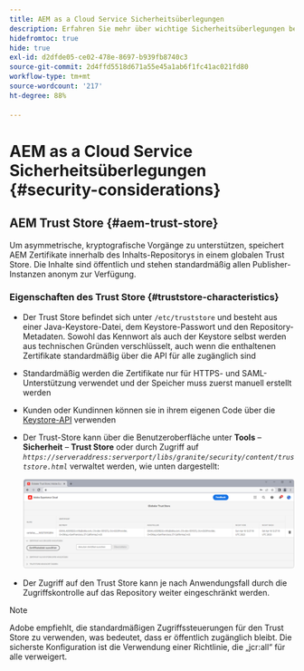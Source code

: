 ```yaml
---
title: AEM as a Cloud Service Sicherheitsüberlegungen
description: Erfahren Sie mehr über wichtige Sicherheitsüberlegungen bei der Verwendung von AEM as a Cloud Service
hidefromtoc: true
hide: true
exl-id: d2dfde05-ce02-478e-8697-b939fb8740c3
source-git-commit: 2d4ffd5518d671a55e45a1ab6f1fc41ac021fd80
workflow-type: tm+mt
source-wordcount: '217'
ht-degree: 88%

---
```


# AEM as a Cloud Service Sicherheitsüberlegungen {#security-considerations}

## AEM Trust Store {#aem-trust-store}

Um asymmetrische, kryptografische Vorgänge zu unterstützen, speichert AEM Zertifikate innerhalb des Inhalts-Repositorys in einem globalen Trust Store. Die Inhalte sind öffentlich und stehen standardmäßig allen Publisher-Instanzen anonym zur Verfügung.

### Eigenschaften des Trust Store {#truststore-characteristics}

* Der Trust Store befindet sich unter `/etc/truststore` und besteht aus einer Java-Keystore-Datei, dem Keystore-Passwort und den Repository-Metadaten. Sowohl das Kennwort als auch der Keystore selbst werden aus technischen Gründen verschlüsselt, auch wenn die enthaltenen Zertifikate standardmäßig über die API für alle zugänglich sind
* Standardmäßig werden die Zertifikate nur für HTTPS- und SAML-Unterstützung verwendet und der Speicher muss zuerst manuell erstellt werden
* Kunden oder Kundinnen können sie in ihrem eigenen Code über die [Keystore-API](https://developer.adobe.com/experience-manager/reference-materials/6-5/javadoc/com/adobe/granite/keystore/KeyStoreService.html#getTrustStore-org.apache.sling.api.resource.ResourceResolver-) verwenden
* Der Trust-Store kann über die Benutzeroberfläche unter **Tools** – **Sicherheit** – **Trust Store** oder durch Zugriff auf *`https://serveraddress:serverport/libs/granite/security/content/truststore.html`* verwaltet werden, wie unten dargestellt:

  ![Trust Store-Verwaltung](/help/security/assets/global-trust-store-modified.png)

* Der Zugriff auf den Trust Store kann je nach Anwendungsfall durch die Zugriffskontrolle auf das Repository weiter eingeschränkt werden.

>[!NOTE]
>
>Adobe empfiehlt, die standardmäßigen Zugriffssteuerungen für den Trust Store zu verwenden, was bedeutet, dass er öffentlich zugänglich bleibt. Die sicherste Konfiguration ist die Verwendung einer Richtlinie, die „jcr:all“ für alle verweigert.

<!--
Commenting out section for now as requested by Lars

## Anonymous Permission Hardening Package {#anonymous-permission-hardening-package}

For more information on the Anonymous Hardening Package, see [Security Checklist](https://experienceleague.adobe.com/docs/experience-manager-65/administering/security/security-checklist.html#anonymous-permission-hardening-package).
-->
